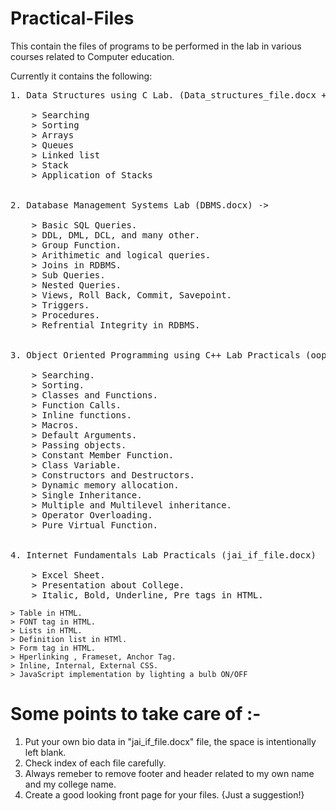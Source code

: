 # Practical-Files
This contain the files of programs to be performed in the lab in various courses related to Computer education.

Currently it contains the following:
<pre>
1. Data Structures using C Lab. (Data_structures_file.docx + printnew.docx) ->

    > Searching
    > Sorting
    > Arrays
    > Queues
    > Linked list
    > Stack
    > Application of Stacks
    

2. Database Management Systems Lab (DBMS.docx) ->

    > Basic SQL Queries.
    > DDL, DML, DCL, and many other.
    > Group Function.
    > Arithimetic and logical queries.
    > Joins in RDBMS.
    > Sub Queries.
    > Nested Queries.
    > Views, Roll Back, Commit, Savepoint.
    > Triggers.
    > Procedures.
    > Refrential Integrity in RDBMS.
    

3. Object Oriented Programming using C++ Lab Practicals (oop_jai.docx) ->

    > Searching.
    > Sorting.
    > Classes and Functions.
    > Function Calls.
    > Inline functions.
    > Macros.
    > Default Arguments.
    > Passing objects.
    > Constant Member Function.
    > Class Variable.
    > Constructors and Destructors.
    > Dynamic memory allocation.
    > Single Inheritance.
    > Multiple and Multilevel inheritance.
    > Operator Overloading.
    > Pure Virtual Function.
    

4. Internet Fundamentals Lab Practicals (jai_if_file.docx)

    > Excel Sheet.
    > Presentation about College.
    > Italic, Bold, Underline, Pre tags in HTML. </pre>
    > Table in HTML.
    > FONT tag in HTML.
    > Lists in HTML.
    > Definition list in HTMl.
    > Form tag in HTML.
    > Hperlinking , Frameset, Anchor Tag.
    > Inline, Internal, External CSS.
    > JavaScript implementation by lighting a bulb ON/OFF
</pre>

# Some points to take care of :-
1. Put your own bio data in "jai_if_file.docx" file, the space is intentionally left blank.
2. Check index of each file carefully.
3. Always remeber to remove footer and header related to my own name and my college name.
4. Create a good looking front page for your files. {Just a suggestion!}
